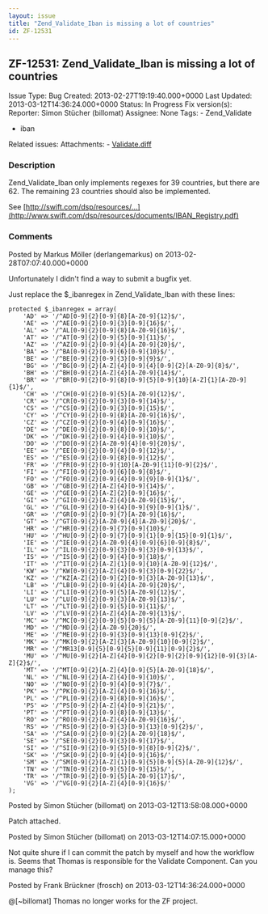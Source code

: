 ```yaml
---
layout: issue
title: "Zend_Validate_Iban is missing a lot of countries"
id: ZF-12531
---
```


ZF-12531: Zend\_Validate\_Iban is missing a lot of countries
------------------------------------------------------------

 Issue Type: Bug Created: 2013-02-27T19:19:40.000+0000 Last Updated: 2013-03-12T14:36:24.000+0000 Status: In Progress Fix version(s): 
 Reporter:  Simon Stücher (billomat)  Assignee:  None  Tags: - Zend\_Validate
- iban
 
 Related issues: 
 Attachments: - [Validate.diff](/issues/secure/attachment/15320/Validate.diff)
 
### Description

Zend\_Validate\_Iban only implements regexes for 39 countries, but there are 62. The remaining 23 countries should also be implemented.

See [http://swift.com/dsp/resources/…](http://www.swift.com/dsp/resources/documents/IBAN_Registry.pdf)

 

 

### Comments

Posted by Markus Möller (derlangemarkus) on 2013-02-28T07:07:40.000+0000

Unfortunately I didn't find a way to submit a bugfix yet.

Just replace the $\_ibanregex in Zend\_Validate\_Iban with these lines:

 
    protected $_ibanregex = array(
        'AD' => '/^AD[0-9]{2}[0-9]{8}[A-Z0-9]{12}$/',
        'AE' => '/^AE[0-9]{2}[0-9]{3}[0-9]{16}$/',
        'AL' => '/^AL[0-9]{2}[0-9]{8}[A-Z0-9]{16}$/',
        'AT' => '/^AT[0-9]{2}[0-9]{5}[0-9]{11}$/',
        'AZ' => '/^AZ[0-9]{2}[0-9]{4}[A-Z0-9]{20}$/',
        'BA' => '/^BA[0-9]{2}[0-9]{6}[0-9]{10}$/',
        'BE' => '/^BE[0-9]{2}[0-9]{3}[0-9]{9}$/',
        'BG' => '/^BG[0-9]{2}[A-Z]{4}[0-9]{4}[0-9]{2}[A-Z0-9]{8}$/',
        'BH' => '/^BH[0-9]{2}[A-Z]{4}[A-Z0-9]{14}$/',
        'BR' => '/^BR[0-9]{2}[0-9]{8}[0-9]{5}[0-9]{10}[A-Z]{1}[A-Z0-9]{1}$/',
        'CH' => '/^CH[0-9]{2}[0-9]{5}[A-Z0-9]{12}$/',
        'CR' => '/^CR[0-9]{2}[0-9]{3}[0-9]{14}$/',
        'CS' => '/^CS[0-9]{2}[0-9]{3}[0-9]{15}$/',
        'CY' => '/^CY[0-9]{2}[0-9]{8}[A-Z0-9]{16}$/',
        'CZ' => '/^CZ[0-9]{2}[0-9]{4}[0-9]{16}$/',
        'DE' => '/^DE[0-9]{2}[0-9]{8}[0-9]{10}$/',
        'DK' => '/^DK[0-9]{2}[0-9]{4}[0-9]{10}$/',
        'DO' => '/^DO[0-9]{2}[A-Z0-9]{4}[0-9]{20}$/',
        'EE' => '/^EE[0-9]{2}[0-9]{4}[0-9]{12}$/',
        'ES' => '/^ES[0-9]{2}[0-9]{8}[0-9]{12}$/',
        'FR' => '/^FR[0-9]{2}[0-9]{10}[A-Z0-9]{11}[0-9]{2}$/',
        'FI' => '/^FI[0-9]{2}[0-9]{6}[0-9]{8}$/',
        'FO' => '/^FO[0-9]{2}[0-9]{4}[0-9]{9}[0-9]{1}$/',
        'GB' => '/^GB[0-9]{2}[A-Z]{4}[0-9]{14}$/',
        'GE' => '/^GE[0-9]{2}[A-Z]{2}[0-9]{16}$/',
        'GI' => '/^GI[0-9]{2}[A-Z]{4}[A-Z0-9]{15}$/',
        'GL' => '/^GL[0-9]{2}[0-9]{4}[0-9]{9}[0-9]{1}$/',
        'GR' => '/^GR[0-9]{2}[0-9]{7}[A-Z0-9]{16}$/',
        'GT' => '/^GT[0-9]{2}[A-Z0-9]{4}[A-Z0-9]{20}$/',
        'HR' => '/^HR[0-9]{2}[0-9]{7}[0-9]{10}$/',
        'HU' => '/^HU[0-9]{2}[0-9]{7}[0-9]{1}[0-9]{15}[0-9]{1}$/',
        'IE' => '/^IE[0-9]{2}[A-Z0-9]{4}[0-9]{6}[0-9]{8}$/',
        'IL' => '/^IL[0-9]{2}[0-9]{3}[0-9]{3}[0-9]{13}$/',
        'IS' => '/^IS[0-9]{2}[0-9]{4}[0-9]{18}$/',
        'IT' => '/^IT[0-9]{2}[A-Z]{1}[0-9]{10}[A-Z0-9]{12}$/',
        'KW' => '/^KW[0-9]{2}[A-Z]{4}[0-9]{3}[0-9]{22}$/',
        'KZ' => '/^KZ[A-Z]{2}[0-9]{2}[0-9]{3}[A-Z0-9]{13}$/',
        'LB' => '/^LB[0-9]{2}[0-9]{4}[A-Z0-9]{20}$/',
        'LI' => '/^LI[0-9]{2}[0-9]{5}[A-Z0-9]{12}$/',
        'LU' => '/^LU[0-9]{2}[0-9]{3}[A-Z0-9]{13}$/',
        'LT' => '/^LT[0-9]{2}[0-9]{5}[0-9]{11}$/',
        'LV' => '/^LV[0-9]{2}[A-Z]{4}[A-Z0-9]{13}$/',
        'MC' => '/^MC[0-9]{2}[0-9]{5}[0-9]{5}[A-Z0-9]{11}[0-9]{2}$/',
        'MD' => '/^MD[0-9]{2}[A-Z0-9]{20}$/',
        'ME' => '/^ME[0-9]{2}[0-9]{3}[0-9]{13}[0-9]{2}$/',
        'MK' => '/^MK[0-9]{2}[A-Z]{3}[A-Z0-9]{10}[0-9]{2}$/',
        'MR' => '/^MR13[0-9]{5}[0-9]{5}[0-9]{11}[0-9]{2}$/',
        'MU' => '/^MU[0-9]{2}[A-Z]{4}[0-9]{2}[0-9]{2}[0-9]{12}[0-9]{3}[A-Z]{2}$/',
        'MT' => '/^MT[0-9]{2}[A-Z]{4}[0-9]{5}[A-Z0-9]{18}$/',
        'NL' => '/^NL[0-9]{2}[A-Z]{4}[0-9]{10}$/',
        'NO' => '/^NO[0-9]{2}[0-9]{4}[0-9]{7}$/',
        'PK' => '/^PK[0-9]{2}[A-Z]{4}[0-9]{16}$/',
        'PL' => '/^PL[0-9]{2}[0-9]{8}[0-9]{16}$/',
        'PS' => '/^PS[0-9]{2}[A-Z]{4}[0-9]{21}$/',
        'PT' => '/^PT[0-9]{2}[0-9]{8}[0-9]{13}$/',
        'RO' => '/^RO[0-9]{2}[A-Z]{4}[A-Z0-9]{16}$/',
        'RS' => '/^RS[0-9]{2}[0-9]{3}[0-9]{13}[0-9]{2}$/',
        'SA' => '/^SA[0-9]{2}[0-9]{2}[A-Z0-9]{18}$/',
        'SE' => '/^SE[0-9]{2}[0-9]{3}[0-9]{17}$/',
        'SI' => '/^SI[0-9]{2}[0-9]{5}[0-9]{8}[0-9]{2}$/',
        'SK' => '/^SK[0-9]{2}[0-9]{4}[0-9]{16}$/',
        'SM' => '/^SM[0-9]{2}[A-Z]{1}[0-9]{5}[0-9]{5}[A-Z0-9]{12}$/',
        'TN' => '/^TN[0-9]{2}[0-9]{5}[0-9]{15}$/',
        'TR' => '/^TR[0-9]{2}[0-9]{5}[A-Z0-9]{17}$/',
        'VG' => '/^VG[0-9]{2}[A-Z]{4}[0-9]{16}$/'
    );


 

 

Posted by Simon Stücher (billomat) on 2013-03-12T13:58:08.000+0000

Patch attached.

 

 

Posted by Simon Stücher (billomat) on 2013-03-12T14:07:15.000+0000

Not quite shure if I can commit the patch by myself and how the workflow is. Seems that Thomas is responsible for the Validate Component. Can you manage this?

 

 

Posted by Frank Brückner (frosch) on 2013-03-12T14:36:24.000+0000

@[~billomat] Thomas no longer works for the ZF project.

 

 